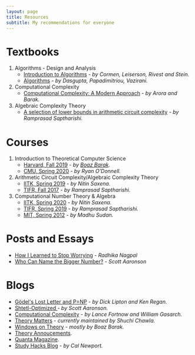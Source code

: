 ```yaml
---
layout: page
title: Resources
subtitle: My recommendations for everyone
---
```


# Textbooks

1. Algorithms - Design and Analysis
    -  [Introduction to Algorithms](https://mitpress.mit.edu/books/introduction-algorithms-third-edition) - _by Cormen, Leiserson, Rivest and Stein._
    - [Algorithms](https://cseweb.ucsd.edu/~dasgupta/book/index.html) - _by Dasgupta, Papadimitriou, Vazirani._
2. Computational Complexity
    - [Computational Complexity: A Modern Approach](http://theory.cs.princeton.edu/complexity/) - _by Arora and Barak._
3. Algebraic Complexity Theory
    - [A selection of lower bounds in arithmetic circuit complexity](https://github.com/dasarpmar/lowerbounds-survey/releases/tag/v8.0.8) - _by Ramprasad Saptharishi._

# Courses
1. Introduction to Theoretical Computer Science
    - [Harvard, Fall 2019](https://cs121.boazbarak.org/) - _by [Boaz Barak](https://www.boazbarak.org/)._
    - [CMU, Spring 2020](https://www.youtube.com/playlist?list=PLm3J0oaFux3ZYpFLwwrlv_EHH9wtH6pnX) - _by Ryan O'Donnell._
1. Arithmetic Circuit Complexity/Algebraic Complexity Theory
    - [IITK, Spring 2019](https://cse.iitk.ac.in/users/nitin/courses/CS748-2018-19-II/index.html) - _by Nitin Saxena._
    - [TIFR, Fall 2017](https://www.tcs.tifr.res.in/~ramprasad/courses/2017-ACC/) - _by Ramprasad Saptharishi._
2. Computational Number Theory & Algebra
    - [IITK, Spring 2020](https://cse.iitk.ac.in/users/nitin/courses/CS681-2019-20-II/index.html) - _by Nitin Saxena._
    - [TIFR, Spring 2019](https://www.tcs.tifr.res.in/~ramprasad/courses/2019-algComp/) - _by Ramprasad Saptharishi._
    - [MIT, Spring 2012](https://people.csail.mit.edu/madhu/ST12/) - _by Madhu Sudan._

# Posts and Essays
- [How I Learned to Stop Worrying](https://blogs.scientificamerican.com/guest-blog/the-awesomest-7-year-postdoc-or-how-i-learned-to-stop-worrying-and-love-the-tenure-track-faculty-life/) - _Radhika Nagpal_
- [Who Can Name the Bigger Number?](https://www.scottaaronson.com/writings/bignumbers.html#:~:text=Like%20many%20other%20big%2Dnumber,been%20millions%20of%20times%20bigger.&text=An%20exponential%3A%20a%20number%20multiplied%20by%20itself%20999%20times.) - _Scott Aaronson_

# Blogs

- [Gödel's Lost Letter and P=NP](https://rjlipton.wordpress.com/) - _by Dick Lipton and Ken Regan._
- [Shtetl-Optimized ](https://www.scottaaronson.com/blog/) - _by Scott Aaronson._
- [Computational Complexity](https://blog.computationalcomplexity.org/) - _by Lance Fortnow and William Gasarch._
- [Theory Matters](https://thmatters.wordpress.com/) - _currently maintained by Shuchi Chawla._
- [Windows on Theory](https://windowsontheory.org/) - _mostly by Boaz Barak._
- [Theory Annoucements](https://dmatheorynet.blogspot.com/).
- [Quanta Magazine](https://www.quantamagazine.org/).
- [Study Hacks Blog](https://www.calnewport.com/blog/) - _by Cal Newport._

